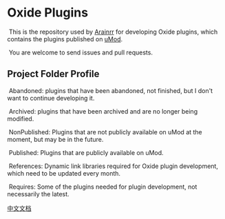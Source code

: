# Oxide Plugins
​	This is the repository used by [Arainrr](https://umod.org/user/Arainrr) for developing Oxide plugins, which contains the plugins published on [uMod](https://umod.org/).

​	You are welcome to send issues and pull requests.



## Project Folder Profile

​	Abandoned: plugins that have been abandoned, not finished, but I don't want to continue developing it.

​	Archived: plugins that have been archived and are no longer being modified.

​	NonPublished: Plugins that are not publicly available on uMod at the moment, but may be in the future.

​	Published: Plugins that are publicly available on uMod.

​	References: Dynamic link libraries required for Oxide plugin development, which need to be updated every month.

​	Requires: Some of the plugins needed for plugin development, not necessarily the latest.



[中文文档](./README.zh-CN.md)

